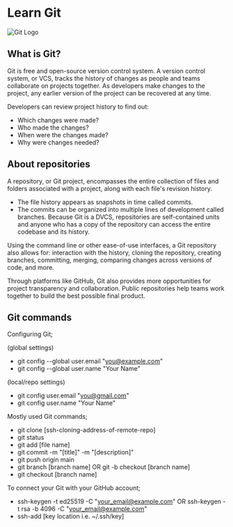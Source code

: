 # Learn Git

![Git Logo](https://upload.wikimedia.org/wikipedia/commons/thumb/e/e0/Git-logo.svg/1280px-Git-logo.svg.png)

## What is Git?
Git is free and open-source version control system. A version control system, or VCS, tracks the history of changes as people and teams collaborate on projects together. As developers make changes to the project, any earlier version of the project can be recovered at any time.

Developers can review project history to find out:
- Which changes were made?
- Who made the changes?
- When were the changes made?
- Why were changes needed?

## About repositories
A repository, or Git project, encompasses the entire collection of files and folders associated with a project, along with each file's revision history. 
- The file history appears as snapshots in time called commits. 
- The commits can be organized into multiple lines of development called branches. 
Because Git is a DVCS, repositories are self-contained units and anyone who has a copy of the repository can access the entire codebase and its history. 

Using the command line or other ease-of-use interfaces, a Git repository also allows for: interaction with the history, cloning the repository, creating branches, committing, merging, comparing changes across versions of code, and more.

Through platforms like GitHub, Git also provides more opportunities for project transparency and collaboration. Public repositories help teams work together to build the best possible final product.

## Git commands

Configuring Git;

(global settings)
- git config --global user.email "you@example.com"
- git config --global user.name "Your Name"

(local/repo settings)
- git config user.email "you@gmail.com"
- git config user.name "Your Name"

Mostly used Git commands;
- git clone \[ssh-cloning-address-of-remote-repo]
- git status
- git add \[file name]
- git commit -m "\[title]" -m "\[description]"
- git push origin main
- git branch \[branch name] OR git -b checkout \[branch name]
- git checkout \[branch name]

To connect your Git with your GitHub account;
- ssh-keygen -t ed25519 -C "your_email@example.com" OR ssh-keygen -t rsa -b 4096 -C "your_email@example.com"
- ssh-add \[key location i.e. ~/.ssh/key]
